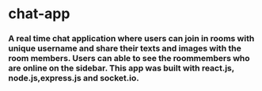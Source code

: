 # chat-app
### A real time chat application where users can join in rooms with unique username and share their texts and images with the room members. Users can able to see the roommembers who are online on the sidebar. This app was built with react.js, node.js,express.js and socket.io.
